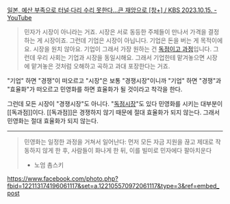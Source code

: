 
[일본, 예산 부족으로 터널·다리 수리 못한다…큰 재앙으로 [창+] / KBS 2023.10.15. - YouTube](https://www.youtube.com/watch?v=vxMMGFWv4f4&t=404s)
>민자가 시장이 아니라는 거죠.
>시장은 서로 동등한 주체들이 만나서 가격을 결정하는 게 시장이죠.
>그런데 기업은 시장이 아닙니다.
>기업은 돈을 버는 게 목적이에요. 시장을 원치 않아요.
>기업이 그래서 가장 원하는 건 [독점이고 과점](독과점)입니다.
>그런데 우리 사회는 기업과 시장을 동일시해요.
>그래서 기업한테 맡겨놓으면 시장에 맡겨놓은 것처럼
>오해하고 곡하고 과대 포장한다는 거죠.

"기업" 하면 "경쟁"이 떠오르고
"시장"은 보통 "경쟁시장"이니까
"기업" 하면 "경쟁"과 "효율화"가 떠오르고
민영화를 하면 효율화가 될 것이라고 착각을 한다.

그런데 모든 시장이 "경쟁시장"도 아니다. "[독점시장](독과점)"도 있다
민영화를 시키는 대부분이 [[독과점]]이다.
[[독과점]]은 경쟁하지 않기 때문에 절대 효율화가 되지 않는다.
그래서 민영화는 절대 효율화가 되지 않는다.

---
>민영화는 일정한 과정을 거쳐서 일어난다: 먼저 모든 자금 지원을 끊고 제대로 작동하지 않게 한 후, 사람들이 화나게 한 뒤, 이를 빌미로 민자에다 팔아치운다
>- 노엄 촘스키

https://www.facebook.com/photo.php?fbid=122113174196061117&set=a.122105570972061117&type=3&ref=embed_post